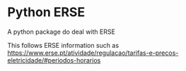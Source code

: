# Python ERSE

A python package do deal with ERSE

This follows ERSE information such as https://www.erse.pt/atividade/regulacao/tarifas-e-precos-eletricidade/#periodos-horarios
